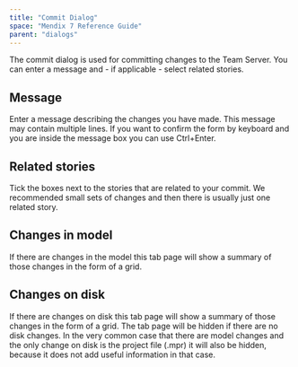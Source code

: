 ```yaml
---
title: "Commit Dialog"
space: "Mendix 7 Reference Guide"
parent: "dialogs"
---
```

The commit dialog is used for committing changes to the Team Server. You can enter a message and - if applicable - select related stories.

## Message

Enter a message describing the changes you have made. This message may contain multiple lines. If you want to confirm the form by keyboard and you are inside the message box you can use Ctrl+Enter.

## Related stories

Tick the boxes next to the stories that are related to your commit. We recommended small sets of changes and then there is usually just one related story.

## Changes in model

If there are changes in the model this tab page will show a summary of those changes in the form of a grid.

## Changes on disk

If there are changes on disk this tab page will show a summary of those changes in the form of a grid. The tab page will be hidden if there are no disk changes. In the very common case that there are model changes and the only change on disk is the project file (.mpr) it will also be hidden, because it does not add useful information in that case.
